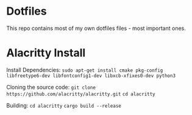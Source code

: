# Dotfiles
This repo contains most of my own dotfiles files - most important ones.

# Alacritty Install
Install
Dependencies: 
```sudo apt-get install cmake pkg-config libfreetype6-dev libfontconfig1-dev libxcb-xfixes0-dev python3```

Cloning the source code:
```git clone https://github.com/alacritty/alacritty.git```
```cd alacritty```

Building:
```cd alacritty```
```cargo build --release```

